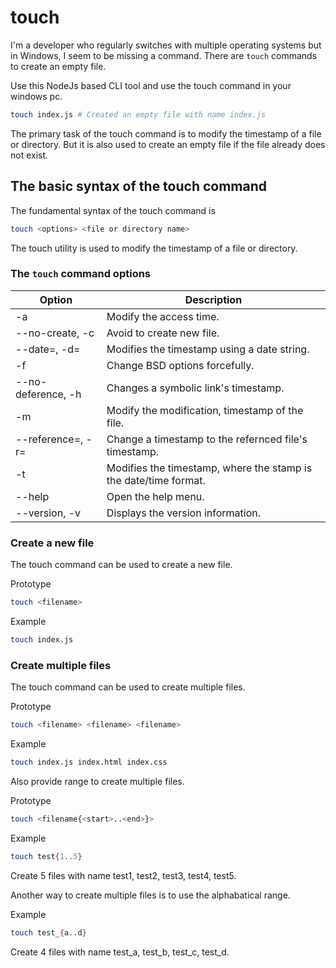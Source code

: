 # touch
I'm a developer who regularly switches with multiple operating systems but in Windows, I seem to be missing a command. There are `touch` commands to create an empty file.

Use this NodeJs based CLI tool and use the touch command in your windows pc.

```sh
touch index.js # Created an empty file with name index.js
```

The primary task of the touch command is to modify the timestamp of a file or directory. But it is also used to create an empty file if the file already does not exist.

## The basic syntax of the touch command
The fundamental syntax of the touch command is
```sh
touch <options> <file or directory name>
```
The touch utility is used to modify the timestamp of a file or directory.

### The `touch` command options
| Option | Description |
| --- | --- |
| -a | Modify the access time. |
| --no-create, -c | Avoid to create new file. |
| --date=<string>, -d=<string> | Modifies the timestamp using a date string. |
| -f | Change BSD options forcefully. |
| --no-deference, -h | 	Changes a symbolic link's timestamp. |
| -m | Modify the modification, timestamp of the file. |
| --reference=<file>, -r=<file> | Change a timestamp to the refernced file's timestamp. |
| -t <stamp> | Modifies the timestamp, where the stamp is the date/time format. |
| --help | Open the help menu. |
| --version, -v | Displays the version information. |

### Create a new file
The touch command can be used to create a new file.

Prototype
```sh
touch <filename>
```

Example
```sh
touch index.js
```

### Create multiple files
The touch command can be used to create multiple files.

Prototype
```sh
touch <filename> <filename> <filename>
```

Example
```sh
touch index.js index.html index.css
```

Also provide range to create multiple files.

Prototype
```sh
touch <filename{<start>..<end>}>
```

Example
```sh
touch test{1..5}
```
Create 5 files with name test1, test2, test3, test4, test5.

Another way to create multiple files is to use the alphabatical range.

Example
```sh
touch test_{a..d}
```
Create 4 files with name test_a, test_b, test_c, test_d.

